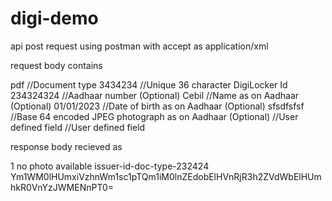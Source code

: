 # digi-demo


api post request using postman  with accept as application/xml

request body contains

<?xml version="1.0" encoding="UTF-8" standalone="yes"?>
<PullURIRequest xmlns:ns2="http://tempuri.org/" ver="1.0" ts="YYYY-MMDDThh:mm:ss+/-nn:nn" txn="1234" orgId="" format="xml/pdf/both">
<DocDetails>
 <DocType>pdf</DocType> //Document type
 <DigiLockerId>3434234</DigiLockerId > //Unique 36 character DigiLocker Id
 <UID>234324324</UID> //Aadhaar number (Optional)
 <FullName> Cebil</FullName> //Name as on Aadhaar (Optional)
 <DOB>01/01/2023</DOB> //Date of birth as on Aadhaar (Optional)
 <Photo>sfsdfsfsf</Photo> //Base 64 encoded JPEG photograph as on Aadhaar
(Optional)
 <PPONO></PPONO> //User defined field
 <USRDOB></USRDOB> //User defined field
</DocDetails>
</PullURIRequest>


response body recieved as

<?xml version='1.0' encoding='UTF-8'?>
<PullURIResponse xmlns:ns2="http://tempuri.org/">
    <ResponseStatus Status="1" ts="1678874948864" txn="5531">1</ResponseStatus>
    <DocDetails>
        <IssuedTo>
            <Persons>
                <Person name="anand" dob="2023-01-01" gender="male" phone="8239284920">
                    <Photo format="jpeg">no photo available</Photo>
                </Person>
            </Persons>
        </IssuedTo>
        <URI>issuer-id-doc-type-232424</URI>
        <DocContent>Ym1WM0lHUmxiVzhnWm1sc1pTQm1iM0lnZEdobElHVnRjR3h2ZVdWbElHUmhkR0VnYzJWMENnPT0=</DocContent>
    </DocDetails>
</PullURIResponse>

